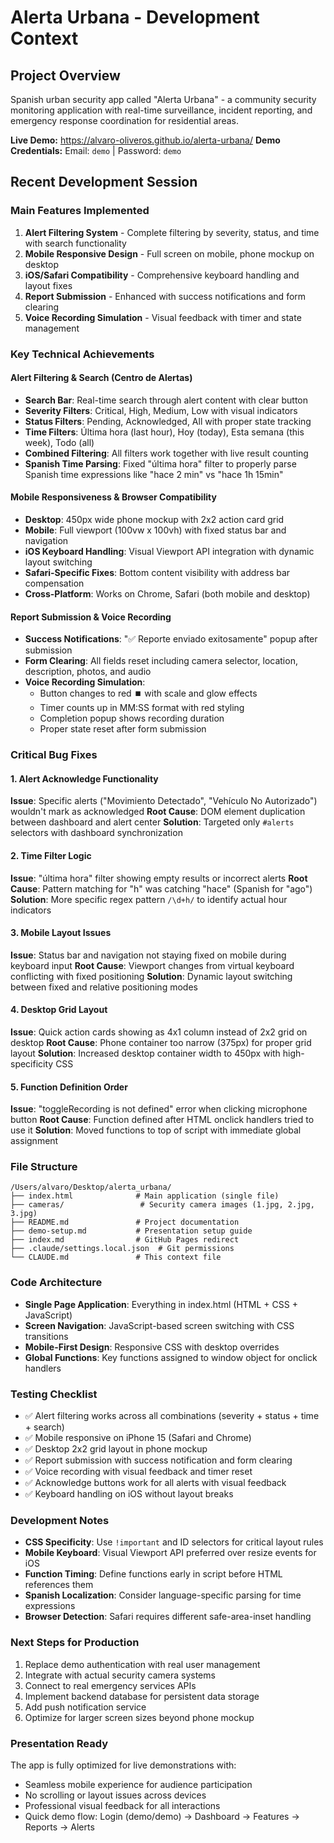 # Alerta Urbana - Development Context

## Project Overview
Spanish urban security app called "Alerta Urbana" - a community security monitoring application with real-time surveillance, incident reporting, and emergency response coordination for residential areas.

**Live Demo:** https://alvaro-oliveros.github.io/alerta-urbana/
**Demo Credentials:** Email: `demo` | Password: `demo`

## Recent Development Session

### Main Features Implemented
1. **Alert Filtering System** - Complete filtering by severity, status, and time with search functionality
2. **Mobile Responsive Design** - Full screen on mobile, phone mockup on desktop
3. **iOS/Safari Compatibility** - Comprehensive keyboard handling and layout fixes
4. **Report Submission** - Enhanced with success notifications and form clearing
5. **Voice Recording Simulation** - Visual feedback with timer and state management

### Key Technical Achievements

#### Alert Filtering & Search (Centro de Alertas)
- **Search Bar**: Real-time search through alert content with clear button
- **Severity Filters**: Critical, High, Medium, Low with visual indicators
- **Status Filters**: Pending, Acknowledged, All with proper state tracking
- **Time Filters**: Última hora (last hour), Hoy (today), Esta semana (this week), Todo (all)
- **Combined Filtering**: All filters work together with live result counting
- **Spanish Time Parsing**: Fixed "última hora" filter to properly parse Spanish time expressions like "hace 2 min" vs "hace 1h 15min"

#### Mobile Responsiveness & Browser Compatibility
- **Desktop**: 450px wide phone mockup with 2x2 action card grid
- **Mobile**: Full viewport (100vw x 100vh) with fixed status bar and navigation
- **iOS Keyboard Handling**: Visual Viewport API integration with dynamic layout switching
- **Safari-Specific Fixes**: Bottom content visibility with address bar compensation
- **Cross-Platform**: Works on Chrome, Safari (both mobile and desktop)

#### Report Submission & Voice Recording
- **Success Notifications**: "✅ Reporte enviado exitosamente" popup after submission
- **Form Clearing**: All fields reset including camera selector, location, description, photos, and audio
- **Voice Recording Simulation**: 
  - Button changes to red ⏹️ with scale and glow effects
  - Timer counts up in MM:SS format with red styling
  - Completion popup shows recording duration
  - Proper state reset after form submission

### Critical Bug Fixes

#### 1. Alert Acknowledge Functionality
**Issue**: Specific alerts ("Movimiento Detectado", "Vehículo No Autorizado") wouldn't mark as acknowledged
**Root Cause**: DOM element duplication between dashboard and alert center
**Solution**: Targeted only `#alerts` selectors with dashboard synchronization

#### 2. Time Filter Logic  
**Issue**: "última hora" filter showing empty results or incorrect alerts
**Root Cause**: Pattern matching for "h" was catching "hace" (Spanish for "ago")
**Solution**: More specific regex pattern `/\d+h/` to identify actual hour indicators

#### 3. Mobile Layout Issues
**Issue**: Status bar and navigation not staying fixed on mobile during keyboard input
**Root Cause**: Viewport changes from virtual keyboard conflicting with fixed positioning
**Solution**: Dynamic layout switching between fixed and relative positioning modes

#### 4. Desktop Grid Layout
**Issue**: Quick action cards showing as 4x1 column instead of 2x2 grid on desktop
**Root Cause**: Phone container too narrow (375px) for proper grid layout
**Solution**: Increased desktop container width to 450px with high-specificity CSS

#### 5. Function Definition Order
**Issue**: "toggleRecording is not defined" error when clicking microphone button
**Root Cause**: Function defined after HTML onclick handlers tried to use it
**Solution**: Moved functions to top of script with immediate global assignment

### File Structure
```
/Users/alvaro/Desktop/alerta_urbana/
├── index.html              # Main application (single file)
├── cameras/                 # Security camera images (1.jpg, 2.jpg, 3.jpg)
├── README.md               # Project documentation
├── demo-setup.md           # Presentation setup guide
├── index.md                # GitHub Pages redirect
├── .claude/settings.local.json  # Git permissions
└── CLAUDE.md               # This context file
```

### Code Architecture
- **Single Page Application**: Everything in index.html (HTML + CSS + JavaScript)
- **Screen Navigation**: JavaScript-based screen switching with CSS transitions
- **Mobile-First Design**: Responsive CSS with desktop overrides
- **Global Functions**: Key functions assigned to window object for onclick handlers

### Testing Checklist
- ✅ Alert filtering works across all combinations (severity + status + time + search)
- ✅ Mobile responsive on iPhone 15 (Safari and Chrome)
- ✅ Desktop 2x2 grid layout in phone mockup
- ✅ Report submission with success notification and form clearing
- ✅ Voice recording with visual feedback and timer reset
- ✅ Acknowledge buttons work for all alerts with visual feedback
- ✅ Keyboard handling on iOS without layout breaks

### Development Notes
- **CSS Specificity**: Use `!important` and ID selectors for critical layout rules
- **Mobile Keyboard**: Visual Viewport API preferred over resize events for iOS
- **Function Timing**: Define functions early in script before HTML references them
- **Spanish Localization**: Consider language-specific parsing for time expressions
- **Browser Detection**: Safari requires different safe-area-inset handling

### Next Steps for Production
1. Replace demo authentication with real user management
2. Integrate with actual security camera systems  
3. Connect to real emergency services APIs
4. Implement backend database for persistent data storage
5. Add push notification service
6. Optimize for larger screen sizes beyond phone mockup

### Presentation Ready
The app is fully optimized for live demonstrations with:
- Seamless mobile experience for audience participation
- No scrolling or layout issues across devices
- Professional visual feedback for all interactions
- Quick demo flow: Login (demo/demo) → Dashboard → Features → Reports → Alerts